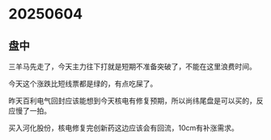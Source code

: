# 20250604

## 盘中

三羊马先走了，今天主力往下打就是短期不准备突破了，不能在这里浪费时间。

今天这个涨跌比短线票都是绿的，有点吃屎了。

昨天百利电气回封应该能想到今天核电有修复预期，所以尚纬尾盘是可以买的，反应慢了一拍。

买入河化股份，核电修复完创新药这边应该会有回流，10cm有补涨需求。

